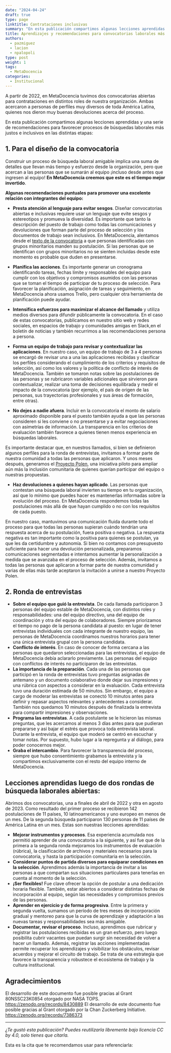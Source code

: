 ```yaml
---
date: "2024-04-24"
draft: true
type: page
linktitle: Contrataciones inclusivas
summary: "En esta publicación compartimos algunas lecciones aprendidas y una serie de recomendaciones para favorecer procesos de búsquedas laborales más justos e inclusivos"
title: Aprendizajes y recomendaciones para convocatorias laborales más inclusivas
authors:
  - pazmiguez
  - lacion
  - npalopoli
type: post
weight: 1
tags: 
  - MetaDocencia 
categories:
  - Institucional
---
```


A partir de 2022, en MetaDocencia tuvimos dos convocatorias abiertas para contrataciones en distintos roles de nuestra organización. Ambas acercaron a personas de perfiles muy diversos de toda América Latina, quienes nos dieron muy buenas devoluciones acerca del proceso. 

En esta publicación compartimos algunas lecciones aprendidas y una serie de recomendaciones para favorecer procesos de búsquedas laborales más justos e inclusivos en las distintas etapas:

## 1. Para el diseño de la convocatoria
Construir un proceso de búsqueda laboral amigable implica una suma de detalles que llevan más tiempo y esfuerzo desde la organización, pero que acercan a las personas que se sumarán al equipo ¡incluso desde antes que ingresen al equipo! **En MetaDocencia creemos que este es el tiempo mejor invertido**. 

**Algunas recomendaciones puntuales para promover una excelente relación con integrantes del equipo:**

- **Presta atención al lenguaje para evitar sesgos**. Diseñar convocatorias abiertas e inclusivas requiere usar un lenguaje que evite sesgos y estereotipos y promueva la diversidad. Es importante que tanto la descripción del puesto de trabajo como todas las comunicaciones y devoluciones que forman parte del proceso de selección y los documentos de trabajo sean inclusivos. En MetaDocencia, alentamos desde el [texto de la convocatoria](https://www.metadocencia.org/post/oferta_laboral_coordi2023/) a que personas identificadas con grupos minoritarios manden su postulación. Si las personas que se identifican con grupos minoritarios no se sienten incluidas desde este momento es probable que duden en presentarse.
  
- **Planifica las acciones**. Es importante generar un cronograma identificando tareas, fechas límite y responsables del equipo para cumplir con los objetivos y compromisos asumidos con las personas que se toman el tiempo de participar de tu proceso de selección. Para favorecer la planificación, asignación de tareas y seguimiento, en MetaDocencia ahora usamos Trello, pero cualquier otra herramienta de planificación puede ayudar.
  
- **Intensifica esfuerzos para maximizar el alcance del llamado** y utiliza medios diversos para difundir públicamente la convocatoria. En el caso de estas convocatorias, publicamos en nuestro sitio web y redes sociales, en espacios de trabajo y comunidades amigas en Slack,en el boletín de noticias y también recurrimos a las recomendaciones persona a persona.

- **Forma un equipo de trabajo para revisar y contextualizar las aplicaciones**. En nuestro caso, un equipo de trabajo de 3 a 4 personas se encargó de revisar una a una las aplicaciones recibidas y clasificar los perfiles considerando el cumplimiento de los criterios y requisitos de selección, así como los valores y la política de conflicto de interés de MetaDocencia. También se tomaron notas sobre las postulaciones de las personas y se rubricaron variables adicionales que sirvieron para contextualizar, realizar una toma de decisiones equilibrada y medir el impacto de la convocatoria (por ejemplo, el país de origen de las personas, sus trayectorias profesionales y sus áreas de formación, entre otras).

- **No dejes a nadie afuera**. Incluir en la convocatoria el monto de salario aproximado disponible para el puesto también ayuda a que las personas consideren si les conviene o no presentarse y a evitar negociaciones con asimetrías de información. La transparencia en los criterios de evaluación también favorece a quienes tienen menos experiencia en búsquedas laborales.

Es importante destacar que, en nuestros llamados, si bien se definieron algunos perfiles para la ronda de entrevistas, invitamos a formar parte de nuestra comunidad a todas las personas que aplicaron. Y unos meses después, generamos el [Proyecto Polen](https://zenodo.org/records/10285864), una iniciativa piloto para ampliar aún más la inclusión comunitaria de quienes querían participar del equipo o nuestras propuestas.

- **Haz devoluciones a quienes hayan aplicado**. Las personas que contestan una búsqueda laboral invierten su tiempo en tu organización, así que lo mínimo que puedes hacer es mantenerlas informadas sobre la evolución del proceso. En MetaDocencia respondemos todas las postulaciones más allá de que hayan cumplido o no con los requisitos de cada puesto.
  
En nuestro caso, mantuvimos una comunicación fluida durante todo el proceso para que todas las personas supieran cuándo tendrían una respuesta acerca de su postulación, fuera positiva o negativa. La respuesta negativa es tan importante como la positiva para quienes se postulan, ya que les da certidumbre y autonomía. Si bien no contamos con presupuesto suficiente para hacer una devolución personalizada, preparamos comunicaciones segmentadas e intentamos aumentar la personalización a medida que se avanzaba en el proceso de selección. Además, invitamos a todas las personas que aplicaron a formar parte de nuestra comunidad y varias de ellas más tarde aceptaron la invitación a unirse a nuestro Proyecto Polen.

## 2. Ronda de entrevistas
- **Sobre el equipo que guió la entrevista**. De cada llamada participaron 3 personas del equipo estable de MetaDocencia, con distintos roles y responsabilidades: una del equipo directivo, una del equipo de coordinación y otra del equipo de colaboradores. Siempre priorizamos el tiempo no pago de la persona candidata al puesto: en lugar de tener entrevistas individuales con cada integrante de nuestro equipo, las personas de MetaDocencia coordinamos nuestros horarios para tener una única entrevista grupal con la persona candidata.
- **Conflicto de interés**. En caso de conocer de forma cercana a las personas que quedaron seleccionadas para las entrevistas, el equipo de MetaDocencia debía aclararlo previamente. Las personas del equipo con conflictos de interés no participaron de las entrevistas.
- **La importancia de la preparación**. Cada una de las personas que participó en la ronda de entrevistas tuvo preguntas asignadas de antemano y un documento colaborativo donde dejar sus impresiones y una rúbrica con aspectos a considerar en la evaluación. Cada entrevista tuvo una duración estimada de 50 minutos. Sin embargo, el equipo a cargo de moderar las entrevistas se conectó 10 minutos antes para definir y repasar aspectos relevantes y antecedentes a considerar. También nos quedamos 10 minutos después de finalizada la entrevista para compartir impresiones y observaciones.
- **Programa las entrevistas**. A cada postulante se le hicieron las mismas preguntas, que les acercamos al menos 3 días antes para que pudieran prepararse y así bajar el estrés que provoca toda entrevista laboral. Durante la entrevista, el equipo que moderó se centró en escuchar y tomar notas. Por supuesto, hubo lugar a la repregunta y al diálogo, para poder conocernos mejor.
- **Graba el intercambio**. Para favorecer la transparencia del proceso, siempre que hubo consentimiento grabamos la entrevista y la compartimos exclusivamente con el resto del equipo interno de MetaDocencia.

## Lecciones aprendidas luego de dos rondas de búsqueda laborales abiertas: 
Abrimos dos convocatorias, una a finales de abril de 2022 y otra en agosto de 2023. Como resultado del primer proceso se recibieron 142 postulaciones de 11 países, 10 latinoamericanos y uno europeo en menos de un mes. De la segunda búsqueda participaron 130 personas de 11 países de América Latina en un mes.
Estas son nuestras lecciones aprendidas:
- **Mejorar instrumentos y procesos**. Esa experiencia acumulada nos permitió aprender de una convocatoria a la siguiente, y así fue que de la primera a la segunda ronda mejoramos los instrumentos de evaluación (rúbrica), la clasificación de archivos y materiales necesarios para la convocatoria, y hasta la participación comunitaria en la selección.
- **Considerar puntos de partida diversos para equiparar condiciones en la selección**. Aprendimos además la importancia de invitar a las personas a que compartan sus situaciones particulares para tenerlas en cuenta al momento de la selección.
- **¡Ser flexibles!** Fue clave ofrecer la opción de postular a una dedicación horaria flexible. También, estar abiertos a considerar distintas fechas de incorporación al equipo, según las necesidades y compromisos previos de las personas.
- **Aprender en ejercicio y de forma progresiva**. Entre la primera y segunda vuelta, sumamos un período de tres meses de incorporación gradual y mentoreo para que la curva de aprendizaje y adaptación a las nuevas tareas y responsabilidades sea más amigable.
- **Documentar, revisar el proceso**. Incluso, aprendimos que rubricar y registrar las postulaciones recibidas es un gran esfuerzo, pero luego posibilita cubrir vacantes que puedan surgir sin necesidad de volver a hacer un llamado.
Además, registrar las acciones implementadas permite recuperar los aprendizajes y visibilizar los obstáculos, revisar acuerdos y mejorar el circuito de trabajo. Se trata de una estrategia que favorece la transparencia y robustece el ecosistema de trabajo y la cultura institucional.

## Agradecimientos
El desarrollo de este documento fue posible gracias al Grant 80NSSC23K0854 otorgado por NASA TOPS. https://zenodo.org/records/8430889
El desarrollo de este documento fue posible gracias al Grant otorgado por la Chan Zuckerberg Initiative. https://zenodo.org/records/7386373

---

*¿Te gustó esta publicación? Puedes reutilizarla libremente bajo licencia CC by 4.0, solo tienes que citarla.* 

Esta es la cita que te recomendamos usar para referenciarla:
